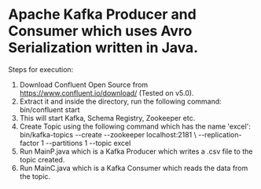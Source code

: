 # Apache Kafka Producer and Consumer which uses Avro Serialization written in Java.


Steps for execution:

1. Download Confluent Open Source from https://www.confluent.io/download/ (Tested on v5.0).
2. Extract it and inside the directory, run the following command: bin/confluent start
3. This will start Kafka, Schema Registry, Zookeeper etc.
4. Create Topic using the following command which has the name 'excel': bin/kafka-topics --create --zookeeper localhost:2181 \    --replication-factor 1 --partitions 1 --topic excel
5. Run MainP.java which is a Kafka Producer which writes a .csv file to the topic created.
6. Run MainC.java which is a Kafka Consumer which reads the data from the topic.
